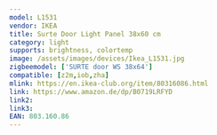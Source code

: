 ```yaml
---
model: L1531
vendor: IKEA
title: Surte Door Light Panel 38x60 cm
category: light
supports: brightness, colortemp
image: /assets/images/devices/Ikea_L1531.jpg
zigbeemodel: ['SURTE door WS 38x64']
compatible: [z2m,iob,zha]
mlink: https://en.ikea-club.org/item/80316086.html
link: https://www.amazon.de/dp/B0719LRFYD
link2: 
link3: 
EAN: 803.160.86
---
```

